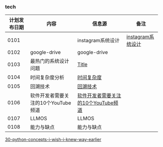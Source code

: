 ### tech

| 计划发布日期 | 内容 | 信息源 |备注|
|---------|---------|---------|-|
| 0101   |    |   instagram系统设计 |  [instagram系统设计](https://medium.com/coders-mojo/day-4-of-system-design-case-studies-series-design-instagram-part-1-10943440f29c)|
| 0102   | google-drive   | google-drive   |  |
| 0103   | 最热门的系统设计问题   | [Title](https://medium.com/coders-mojo/most-popular-system-design-questions-mega-compilation-45218129fe26)   |  |
| 0104   | 时间复杂度分析   | [时间复杂度](https://medium.com/coders-mojo/day-4-of-30-days-of-data-structures-and-algorithms-and-system-design-simplified-83d4c90d9115)   |  |
| 0105   | 回溯技术   | [回溯技术](https://medium.com/coders-mojo/day-5-of-30-days-of-data-structures-and-algorithms-and-system-design-simplified-backtracking-f7de93dbe72d)   |  |
| 0106   | 软件开发者需要关注的10个YouTube频道   | [软件开发者需要关注的10个YouTube频道](https://english4it.medium.com/10-youtube-channels-every-software-developer-should-follow-82277bcc145e)   |  |
| 0107   | LLMOS   |LLMOS   |  |
| 0108   | 能力与缺点   |能力与缺点   |  |



[30-python-concepts-i-wish-i-knew-way-earlier](https://freedium.cfd/https://levelup.gitconnected.com/30-python-concepts-i-wish-i-knew-way-earlier-3add72af6433)